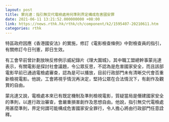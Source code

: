 ```yaml
---
layout: post
title: 蒙兆達：指引無交代電檢處用何準則界定構成危害國安罪
date: 2021-06-11 13:21:52.000000000 +08:00
link: https://news.rthk.hk/rthk/ch/component/k2/1595407-20210611.htm
categories: rthk
---
```


特區政府因應《香港國安法》的實施，修訂《電影檢查條例》中對檢查員的指引，有關修訂今日刊憲，即日生效。

有工會早前曾計劃放映反修例示威紀錄片《理大圍城》，其中職工盟總幹事蒙兆達表示，有關電影是探討社會議題，令公眾反思，不認為是危害國家安全，而且該部電影早前已通過電檢處審查，認為是可以播放，目前行政部門未有清晰交代會否重新檢視電影。他說，工會將視乎情況再決定，堅持公眾在合法情況下，有創作及觀賞的自由。

蒙兆達又說，電檢處本來已有既定機制及準則檢視電影，質疑當局是僭建國家安全的準則，以進行政治審查，會嚴重損害創作及思想自由。他說，指引無交代電檢處用甚麼準則，界定何謂可能構成危害國家安全罪行，令人擔心將由行政部門任意詮釋。
